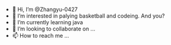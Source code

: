 - 👋 Hi, I’m @Zhangyu-0427
- 👀 I’m interested in palying basketball and codeing. And you?
- 🌱 I’m currently learning java
- 💞️ I’m looking to collaborate on ...
- 📫 How to reach me ...

<!---
Zhangyu-0427/Zhangyu-0427 is a ✨ special ✨ repository because its `README.md` (this file) appears on your GitHub profile.
You can click the Preview link to take a look at your changes.
--->
